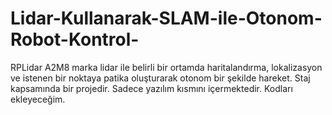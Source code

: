 # Lidar-Kullanarak-SLAM-ile-Otonom-Robot-Kontrol-
RPLidar A2M8 marka lidar ile belirli bir ortamda haritalandırma, lokalizasyon ve istenen bir noktaya patika oluşturarak otonom bir şekilde hareket. Staj kapsamında bir projedir. Sadece yazılım kısmını içermektedir. Kodları ekleyeceğim. 
